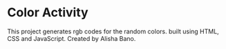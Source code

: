 # Color Activity

This project generates rgb codes for the random colors. built using HTML, CSS and JavaScript. Created by Alisha Bano.
